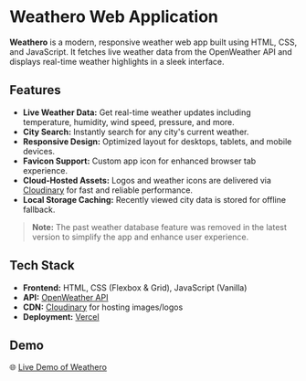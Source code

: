 # Weathero Web Application

**Weathero** is a modern, responsive weather web app built using HTML, CSS, and JavaScript. It fetches live weather data from the OpenWeather API and displays real-time weather highlights in a sleek interface.

## Features

- **Live Weather Data:** Get real-time weather updates including temperature, humidity, wind speed, pressure, and more.
- **City Search:** Instantly search for any city's current weather.
- **Responsive Design:** Optimized layout for desktops, tablets, and mobile devices.
- **Favicon Support:** Custom app icon for enhanced browser tab experience.
- **Cloud-Hosted Assets:** Logos and weather icons are delivered via [Cloudinary](https://cloudinary.com/) for fast and reliable performance.
- **Local Storage Caching:** Recently viewed city data is stored for offline fallback.

> **Note:** The past weather database feature was removed in the latest version to simplify the app and enhance user experience.

## Tech Stack

- **Frontend:** HTML, CSS (Flexbox & Grid), JavaScript (Vanilla)
- **API:** [OpenWeather API](https://openweathermap.org/api)
- **CDN:** [Cloudinary](https://cloudinary.com) for hosting images/logos
- **Deployment:** [Vercel](https://vercel.com)

## Demo

🌐 [Live Demo of Weathero](https://weathero-gamma.vercel.app/)
